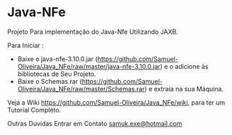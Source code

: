 # Java-NFe
Projeto Para implementação do Java-Nfe Utilizando JAXB.

Para Iniciar : 
- Baixe o java-nfe-3.10.0.jar (https://github.com/Samuel-Oliveira/Java_NFe/raw/master/java-nfe-3.10.0.jar) e o adicione às bibliotecas de Seu Projeto.
- Baixe o Schemas.rar (https://github.com/Samuel-Oliveira/Java_NFe/raw/master/Schemas.rar) e extraia na sua Máquina.

Veja a Wiki https://github.com/Samuel-Oliveira/Java_NFe/wiki, para ter um Tutorial Completo.

Outras Duvidas Entrar em Contato samuk.exe@hotmail.com
